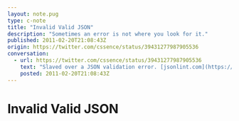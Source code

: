 ```yaml
---
layout: note.pug
type: c-note
title: "Invalid Valid JSON"
description: "Sometimes an error is not where you look for it."
published: 2011-02-20T21:08:43Z
origin: https://twitter.com/cssence/status/39431277987905536
conversation:
  - url: https://twitter.com/cssence/status/39431277987905536
    text: "Slaved over a JSON validation error. [jsonlint.com](https://www.jsonlint.com/) said all is well, thank you Google for pointing out it’s a MIME type thing."
    posted: 2011-02-20T21:08:43Z
---
```


# Invalid Valid JSON
